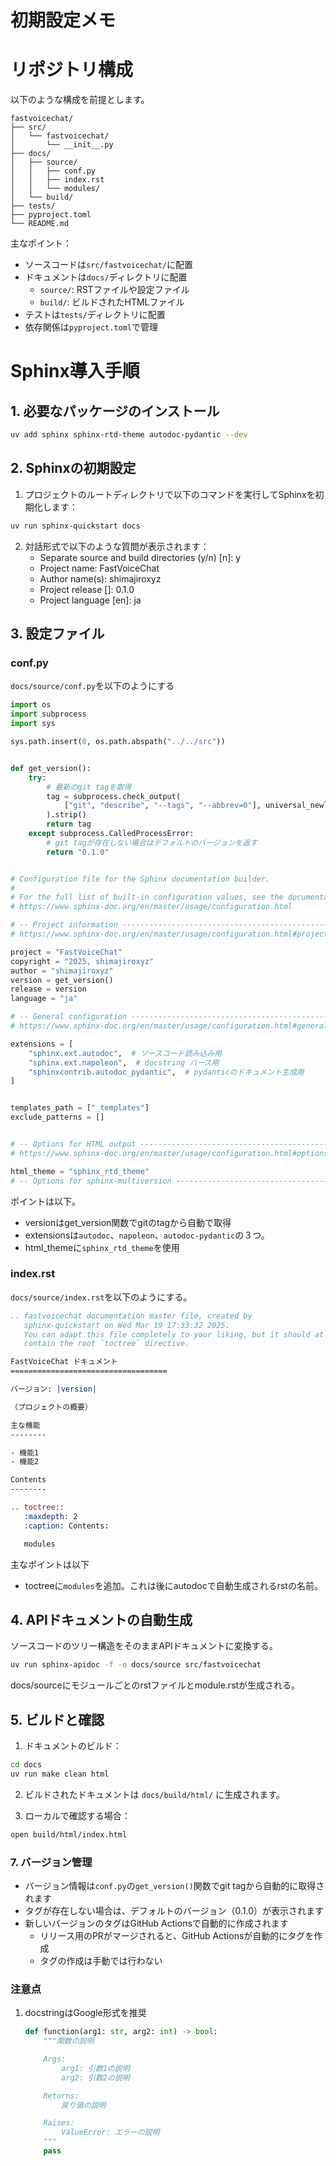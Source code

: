 # 初期設定メモ

# リポジトリ構成

以下のような構成を前提とします。

```
fastvoicechat/
├── src/
│   └── fastvoicechat/
│       └── __init__.py
├── docs/
│   ├── source/
│   │   ├── conf.py
│   │   ├── index.rst
│   │   └── modules/
│   └── build/
├── tests/
├── pyproject.toml
└── README.md
```

主なポイント：
- ソースコードは`src/fastvoicechat/`に配置
- ドキュメントは`docs/`ディレクトリに配置
  - `source/`: RSTファイルや設定ファイル
  - `build/`: ビルドされたHTMLファイル
- テストは`tests/`ディレクトリに配置
- 依存関係は`pyproject.toml`で管理

# Sphinx導入手順

## 1. 必要なパッケージのインストール

```sh
uv add sphinx sphinx-rtd-theme autodoc-pydantic --dev
```
## 2. Sphinxの初期設定

1. プロジェクトのルートディレクトリで以下のコマンドを実行してSphinxを初期化します：

```bash
uv run sphinx-quickstart docs
```

2. 対話形式で以下のような質問が表示されます：
   - Separate source and build directories (y/n) [n]: y
   - Project name: FastVoiceChat
   - Author name(s): shimajiroxyz
   - Project release []: 0.1.0
   - Project language [en]: ja

## 3. 設定ファイル

### conf.py
`docs/source/conf.py`を以下のようにする

```python
import os
import subprocess
import sys

sys.path.insert(0, os.path.abspath("../../src"))


def get_version():
    try:
        # 最新のgit tagを取得
        tag = subprocess.check_output(
            ["git", "describe", "--tags", "--abbrev=0"], universal_newlines=True
        ).strip()
        return tag
    except subprocess.CalledProcessError:
        # git tagが存在しない場合はデフォルトのバージョンを返す
        return "0.1.0"


# Configuration file for the Sphinx documentation builder.
#
# For the full list of built-in configuration values, see the documentation:
# https://www.sphinx-doc.org/en/master/usage/configuration.html

# -- Project information -----------------------------------------------------
# https://www.sphinx-doc.org/en/master/usage/configuration.html#project-information

project = "FastVoiceChat"
copyright = "2025, shimajiroxyz"
author = "shimajiroxyz"
version = get_version()
release = version
language = "ja"

# -- General configuration ---------------------------------------------------
# https://www.sphinx-doc.org/en/master/usage/configuration.html#general-configuration

extensions = [
    "sphinx.ext.autodoc",  # ソースコード読み込み用
    "sphinx.ext.napoleon",  # docstring パース用
    "sphinxcontrib.autodoc_pydantic",  # pydanticのドキュメント生成用
]


templates_path = ["_templates"]
exclude_patterns = []


# -- Options for HTML output -------------------------------------------------
# https://www.sphinx-doc.org/en/master/usage/configuration.html#options-for-html-output

html_theme = "sphinx_rtd_theme"
# -- Options for sphinx-multiversion -----------------------------------------
```

ポイントは以下。

- versionはget_version関数でgitのtagから自動で取得
- extensionsは`autodoc`、`napoleon`、`autodoc-pydantic`の３つ。
- html_themeに`sphinx_rtd_theme`を使用

### index.rst

`docs/source/index.rst`を以下のようにする。

```rst
.. fastvoicechat documentation master file, created by
   sphinx-quickstart on Wed Mar 19 17:33:32 2025.
   You can adapt this file completely to your liking, but it should at least
   contain the root `toctree` directive.

FastVoiceChat ドキュメント
===================================

バージョン: |version|

（プロジェクトの概要）

主な機能
--------

- 機能1
- 機能2

Contents
--------

.. toctree::
   :maxdepth: 2
   :caption: Contents:

   modules
```

主なポイントは以下

- toctreeに`modules`を追加。これは後にautodocで自動生成されるrstの名前。


## 4. APIドキュメントの自動生成

ソースコードのツリー構造をそのままAPIドキュメントに変換する。

```sh
uv run sphinx-apidoc -f -o docs/source src/fastvoicechat
```

docs/sourceにモジュールごとのrstファイルとmodule.rstが生成される。


## 5. ビルドと確認

1. ドキュメントのビルド：

```bash
cd docs
uv run make clean html
```

2. ビルドされたドキュメントは `docs/build/html/` に生成されます。

3. ローカルで確認する場合：

```bash
open build/html/index.html
```

### 7. バージョン管理

- バージョン情報は`conf.py`の`get_version()`関数でgit tagから自動的に取得されます
- タグが存在しない場合は、デフォルトのバージョン（0.1.0）が表示されます
- 新しいバージョンのタグはGitHub Actionsで自動的に作成されます
  - リリース用のPRがマージされると、GitHub Actionsが自動的にタグを作成
  - タグの作成は手動では行わない

### 注意点

1. docstringはGoogle形式を推奨
   ```python
   def function(arg1: str, arg2: int) -> bool:
       """関数の説明

       Args:
           arg1: 引数1の説明
           arg2: 引数2の説明

       Returns:
           戻り値の説明

       Raises:
           ValueError: エラーの説明
       """
       pass
   ```
